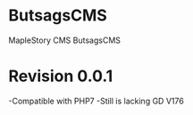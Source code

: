 # ButsagsCMS
MapleStory CMS ButsagsCMS

# Revision 0.0.1
-Compatible with PHP7
-Still is lacking GD V176

